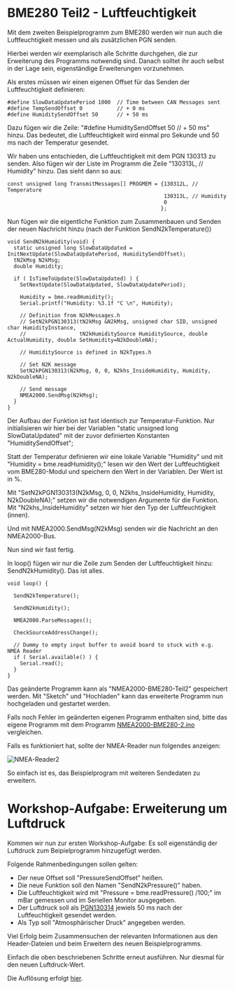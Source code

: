 # BME280 Teil2 - Luftfeuchtigkeit

Mit dem zweiten Beispielprogramm zum BME280 werden wir nun auch die Luftfeuchtigkeit messen und als zusätzlichen PGN senden.

Hierbei werden wir exemplarisch alle Schritte durchgehen, die zur Erweiterung des Programms notwendig sind. Danach solltet ihr auch selbst in der Lage sein, eigenständige Erweiterungen vorzunehmen. 

Als erstes müssen wir einen eigenen Offset für das Senden der Luftfeuchtigkeit definieren:

```
#define SlowDataUpdatePeriod 1000  // Time between CAN Messages sent
#define TempSendOffset 0           // + 0 ms
#define HumiditySendOffset 50      // + 50 ms
````

Dazu fügen wir die Zeile: "#define HumiditySendOffset 50      // + 50 ms" hinzu.
Das bedeutet, die Luftfeuchtigkeit wird einmal pro Sekunde und 50 ms nach der Temperatur gesendet.

Wir haben uns entschieden, die Luftfeuchtigkeit mit dem PGN 130313 zu senden. Also fügen wir der Liste im Programm die Zeile "130313L, // Humidity" hinzu.
Das sieht dann so aus:

```
const unsigned long TransmitMessages[] PROGMEM = {130312L, // Temperature
                                                  130313L, // Humidity
                                                  0
                                                 };
````

Nun fügen wir die eigentliche Funktion zum Zusammenbauen und Senden der neuen Nachricht hinzu (nach der Funktion SendN2kTemperature())

```
void SendN2kHumidity(void) {
  static unsigned long SlowDataUpdated = InitNextUpdate(SlowDataUpdatePeriod, HumiditySendOffset);
  tN2kMsg N2kMsg;
  double Humidity;        

  if ( IsTimeToUpdate(SlowDataUpdated) ) {
    SetNextUpdate(SlowDataUpdated, SlowDataUpdatePeriod);
        
    Humidity = bme.readHumidity();
    Serial.printf("Humidity: %3.1f °C \n", Humidity);

    // Definition from N2kMessages.h
    // SetN2kPGN130313(tN2kMsg &N2kMsg, unsigned char SID, unsigned char HumidityInstance,
    //                 tN2kHumiditySource HumiditySource, double ActualHumidity, double SetHumidity=N2kDoubleNA);
    
    // HumiditySource is defined in N2kTypes.h

    // Set N2K message
    SetN2kPGN130313(N2kMsg, 0, 0, N2khs_InsideHumidity, Humidity, N2kDoubleNA);
    
    // Send message
    NMEA2000.SendMsg(N2kMsg);
  }
}
```

Der Aufbau der Funktion ist fast identisch zur Temperatur-Funktion. Nur initialisieren wir hier bei der Variablen "static unsigned long SlowDataUpdated" mit der zuvor definierten Konstanten "HumiditySendOffset";

Statt der Temperatur definieren wir eine lokale Variable "Humidity" und mit "Humidity = bme.readHumidity();" lesen wir den Wert der Luftfeuchtigkeit vom BME280-Modul und speichern den Wert in der Variablen. Der Wert ist in %.

Mit "SetN2kPGN130313(N2kMsg, 0, 0, N2khs_InsideHumidity, Humidity, N2kDoubleNA);" setzen wir die notwendigen Argumente für die Funktion. Mit "N2khs_InsideHumidity" setzen wir hier den Typ der Luftfeuchtigkeit (innen).

Und mit NMEA2000.SendMsg(N2kMsg) senden wir die Nachricht an den NMEA2000-Bus.

Nun sind wir fast fertig.

In loop() fügen wir nur die Zeile zum Senden der Luftfeuchtigkeit hinzu: SendN2kHumidity(). Das ist alles.

```
void loop() {

  SendN2kTemperature();
  
  SendN2kHumidity();

  NMEA2000.ParseMessages();

  CheckSourceAddressChange();
  
  // Dummy to empty input buffer to avoid board to stuck with e.g. NMEA Reader
  if ( Serial.available() ) {
    Serial.read();
  }
}
```

Das geänderte Programm kann als "NMEA2000-BME280-Teil2" gespeichert werden.
Mit "Sketch" und "Hochladen" kann das erweiterte Programm nun hochgeladen und gestartet werden.

Falls noch Fehler im geänderten eigenen Programm enthalten sind, bitte das eigene Programm mit dem Programm [NMEA2000-BME280-2.ino](https://github.com/AK-Homberger/NMEA2000-Workshop/blob/main/Software/NMEA2000-BME280-2/NMEA2000-BME280-2.ino) vergleichen.

Falls es funktioniert hat, sollte der NMEA-Reader nun folgendes anzeigen:

![NMEA-Reader2](https://github.com/AK-Homberger/NMEA-Workshop/blob/main/Bilder/NMEAReader-2.png)


So einfach ist es, das Beispielprogram mit weiteren Sendedaten zu erweitern.

# Workshop-Aufgabe: Erweiterung um Luftdruck

Kommen wir nun zur ersten Workshop-Aufgabe: Es soll eigenständig der Luftdruck zum Beipielprogramm hinzugefügt werden.

Folgende Rahmenbedingungen sollen gelten:

- Der neue Offset soll "PressureSendOffset" heißen.
- Die neue Funktion soll den Namen "SendN2kPressure()" haben.
- Die Luftfeuchtigkeit wird mit "Pressure = bme.readPressure() /100;" im mBar gemessen und im Seriellen Monitor ausgegeben.
- Der Luftdruck soll als [PGN130314](https://github.com/ttlappalainen/NMEA2000/blob/db22adbb3fec182ecae2ae8bc816378ac43d7fc3/src/N2kMessages.h#L1398) jewiels 50 ms nach der Luftfeuchtigkeit gesendet werden.
- Als Typ soll "Atmosphärischer Druck" angegeben werden.

Viel Erfolg beim Zusammensuchen der relevanten Informationen aus den Header-Dateien und beim Erweitern des neuen Beispielprogramms.

Einfach die oben beschriebenen Schritte erneut ausführen. Nur diesmal für den neuen Luftdruck-Wert.

Die Auflösung erfolgt [hier](https://github.com/AK-Homberger/NMEA-Workshop/blob/main/Docs/BME280-3.md).

